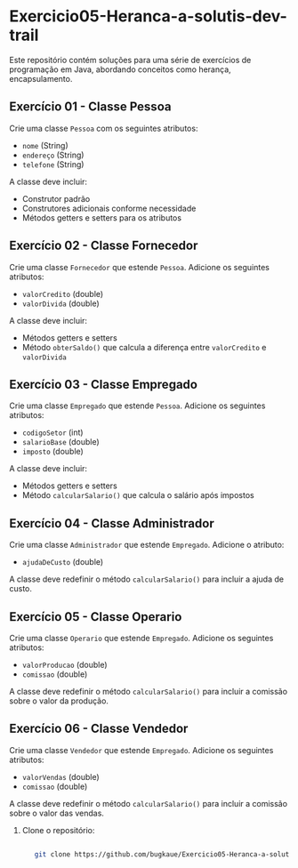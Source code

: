 ﻿# Exercicio05-Heranca-a-solutis-dev-trail

Este repositório contém soluções para uma série de exercícios de programação em Java, abordando conceitos como herança, encapsulamento.

## Exercício 01 - Classe Pessoa

Crie uma classe `Pessoa` com os seguintes atributos:
- `nome` (String)
- `endereço` (String)
- `telefone` (String)

A classe deve incluir:
- Construtor padrão
- Construtores adicionais conforme necessidade
- Métodos getters e setters para os atributos

## Exercício 02 - Classe Fornecedor

Crie uma classe `Fornecedor` que estende `Pessoa`. Adicione os seguintes atributos:
- `valorCredito` (double)
- `valorDivida` (double)

A classe deve incluir:
- Métodos getters e setters
- Método `obterSaldo()` que calcula a diferença entre `valorCredito` e `valorDivida`

## Exercício 03 - Classe Empregado

Crie uma classe `Empregado` que estende `Pessoa`. Adicione os seguintes atributos:
- `codigoSetor` (int)
- `salarioBase` (double)
- `imposto` (double)

A classe deve incluir:
- Métodos getters e setters
- Método `calcularSalario()` que calcula o salário após impostos

## Exercício 04 - Classe Administrador

Crie uma classe `Administrador` que estende `Empregado`. Adicione o atributo:
- `ajudaDeCusto` (double)

A classe deve redefinir o método `calcularSalario()` para incluir a ajuda de custo.

## Exercício 05 - Classe Operario

Crie uma classe `Operario` que estende `Empregado`. Adicione os seguintes atributos:
- `valorProducao` (double)
- `comissao` (double)

A classe deve redefinir o método `calcularSalario()` para incluir a comissão sobre o valor da produção.

## Exercício 06 - Classe Vendedor

Crie uma classe `Vendedor` que estende `Empregado`. Adicione os seguintes atributos:
- `valorVendas` (double)
- `comissao` (double)

A classe deve redefinir o método `calcularSalario()` para incluir a comissão sobre o valor das vendas.


1. Clone o repositório:

   ```bash
   
      git clone https://github.com/bugkaue/Exercicio05-Heranca-a-solutis-dev-trail.git   
